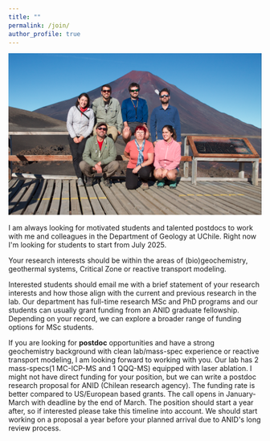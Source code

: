 ```yaml
---
title: ""
permalink: /join/
author_profile: true
---
```

<center><img style="float: center;" src="/images/2021group-llaima.png" alt="Llaima volcano" width="550"></center>

I am always looking for motivated students and talented postdocs to work with me and colleagues in the Department of Geology at UChile. Right now I'm looking for students to start from July 2025.<br>  

Your research interests should be within the areas of (bio)geochemistry, geothermal systems, Critical Zone or reactive transport modeling.

Interested students should email me with a brief statement of your research interests and how those align with the current and previous research in the lab. Our department has full-time research MSc and PhD programs and our students can usually grant funding from an ANID graduate fellowship. Depending on your record, we can explore a broader range of funding options for MSc students.

If you are looking for **postdoc** opportunities and have a strong geochemistry background with clean lab/mass-spec experience or reactive transport modeling, I am  looking forward to working with you. Our lab has 2 mass-specs(1 MC-ICP-MS and 1 QQQ-MS) equipped with laser ablation.
I might not have direct funding for your position, but we can write a postdoc research proposal for ANID (Chilean research agency). The funding rate is better compared to US/European based grants. The call opens in January-March with deadline by the end of March. The position should start a year after, so if interested please take this timeline into account. We should start working on a proposal a year before your planned arrival due to ANID's long review process.



